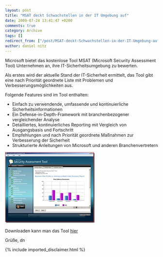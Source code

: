 ```yaml
---
layout: post
title: "MSAT deckt Schwachstellen in der IT Umgebung auf"
date: 2009-07-24 13:41:47 +0200
comments: true
category: Archive
tags: []
redirect_from: ["/post/MSAT-deckt-Schwachstellen-in-der-IT-Umgebung-auf", "/post/msat-deckt-schwachstellen-in-der-it-umgebung-auf"]
author: daniel nitz
---
```

<!-- more -->
<p>Microsoft bietet das kostenlose Tool MSAT (Microsoft Security Assessment Tool) Unternehmen an, ihre IT-Sicherheitsumgebung zu bewerten. </p>  <p>Als erstes wird der aktuelle Stand der IT-Sicherheit ermittelt, das Tool gibt eine nach Priorität geordnete Liste mit Problemen und Verbesserungsmöglichkeiten aus.</p>  <p>Folgende Features sind im Tool enthalten:</p>  <ul>   <li>Einfach zu verwendende, umfassende und kontinuierliche Sicherheitsinformationen </li>    <li>Ein Defense-in-Depth-Framework mit branchenbezogener vergleichender Analyse </li>    <li>Detailliertes, kontinuierliches Reporting mit Vergleich von Ausgangsbasis und Fortschritt </li>    <li>Empfehlungen und nach Priorität geordnete Maßnahmen zur Verbesserung der Sicherheit </li>    <li>Strukturierte Anleitungen von Microsoft und anderen Branchenvertretern </li> </ul>  <p><a href="/assets/archive/1.jpg"><img style="border-bottom: 0px; border-left: 0px; display: inline; border-top: 0px; border-right: 0px" title="1" border="0" alt="1" src="/assets/archive/1_thumb.jpg" width="296" height="234" /></a> </p>  <p>Downloaden kann man das Tool <a href="http://www.microsoft.com/downloads/details.aspx?FamilyId=CD057D9D-86B9-4E35-9733-7ACB0B2A3CA1&amp;displaylang=en">hier</a></p>  <p>Grüße, dn</p>
{% include imported_disclaimer.html %}
